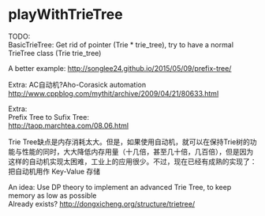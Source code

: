 # playWithTrieTree

TODO:  
BasicTrieTree: Get rid of pointer (Trie * trie_tree), try to have a normal TrieTree class (Trie trie_tree)

A better example:
http://songlee24.github.io/2015/05/09/prefix-tree/



Extra:
AC自动机?Aho-Corasick automation  
http://www.cppblog.com/mythit/archive/2009/04/21/80633.html

Extra:  
Prefix Tree to Sufix Tree:  
http://taop.marchtea.com/08.06.html

Trie Tree缺点是内存消耗太大。但是，如果使用自动机，就可以在保持Trie树的功能与性能的同时，大大降低内存用量（十几倍，甚至几十倍，几百倍），但是因为这样的自动机实现太困难，工业上的应用很少。不过，现在已经有成熟的实现了：把自动机用作 Key-Value 存储

An idea:
Use DP theory to implement an advanced Trie Tree, to keep memory as low as possible  
Already exists? http://dongxicheng.org/structure/trietree/
